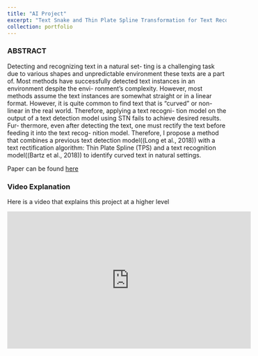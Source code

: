 ```yaml
---
title: "AI Project"
excerpt: "Text Snake and Thin Plate Spline Transformation for Text Recognition Model<br/><img src='/images/57000.png'>"
collection: portfolio
---
```


### ABSTRACT 

Detecting and recognizing text in a natural set- ting is a challenging task due to various shapes and unpredictable environment these texts are a part of. Most methods have successfully detected text instances in an environment despite the envi- ronment’s complexity. However, most methods assume the text instances are somewhat straight or in a linear format. However, it is quite common to find text that is “curved” or non-linear in the real world. Therefore, applying a text recogni- tion model on the output of a text detection model using STN fails to achieve desired results. Fur- thermore, even after detecting the text, one must rectify the text before feeding it into the text recog- nition model. Therefore, I propose a method that combines a previous text detection model((Long et al., 2018)) with a text rectification algorithm: Thin Plate Spline (TPS) and a text recognition model((Bartz et al., 2018)) to identify curved text in natural settings.

Paper can be found [here](https://sne21star.github.io/files/Mahapatra_57000_AI.pdf)


### Video Explanation 

Here is a video that explains this project at a higher level

 <iframe width="560" height="315"
src="https://youtu.be/qb0FSlgmPQo" 
frameborder="0" 
allow="accelerometer; autoplay; encrypted-media; gyroscope; picture-in-picture" 
allowfullscreen></iframe>

